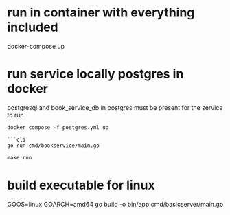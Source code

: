 # run in container with everything included
docker-compose up

# run service locally postgres in docker
postgresql and book_service_db in postgres must be present for the service to run
``` start postgres if not available in the system through docker
docker compose -f postgres.yml up

```cli
go run cmd/bookservice/main.go
```
```makefile
make run
```
# build executable for linux 
GOOS=linux GOARCH=amd64 go build -o bin/app cmd/basicserver/main.go